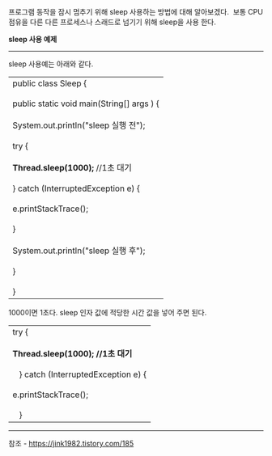 프로그램 동작을 잠시 멈추기 위해 sleep 사용하는 방법에 대해 알아보겠다.  보통 CPU 점유을 다른 다른 프로세스나 스래드로 넘기기 위해 sleep을 사용 한다.

**sleep 사용 예제**

---

  

sleep 사용예는 아래와 같다.

  

|   |
|---|
|public class Sleep {<br><br>	public static void main(String[] args ) {<br><br>		System.out.println("sleep 실행 전");<br><br>		try {<br><br>			**Thread.sleep(1000);** //1초 대기<br><br>		} catch (InterruptedException e) {<br><br>			e.printStackTrace();<br><br>		}<br><br>		System.out.println("sleep 실행 후");<br><br>	}<br><br>}|

  

1000이면 1초다. sleep 인자 값에 적당한 시간 값을 넣어 주면 된다.


|   |
|---|
|try {<br><br>	**Thread.sleep(1000); //1초 대기**<br><br>   } catch (InterruptedException e) {<br><br>	e.printStackTrace();<br><br>   }|


---
참조 - https://jink1982.tistory.com/185